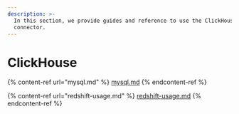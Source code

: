 ```yaml
---
description: >-
  In this section, we provide guides and reference to use the ClickHouse
  connector.
---
```


# ClickHouse

{% content-ref url="mysql.md" %}
[mysql.md](mysql.md)
{% endcontent-ref %}

{% content-ref url="redshift-usage.md" %}
[redshift-usage.md](redshift-usage.md)
{% endcontent-ref %}
